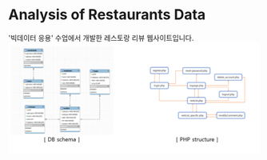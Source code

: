 # Analysis of Restaurants Data 
'빅데이터 응용' 수업에서 개발한 레스토랑 리뷰 웹사이트입니다. 
<img src="./img/structure.png" width="700"/>

